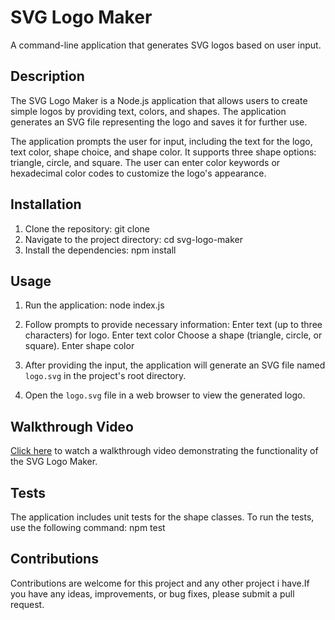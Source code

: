 # SVG Logo Maker

A command-line application that generates SVG logos based on user input.

## Description

The SVG Logo Maker is a Node.js application that allows users to create simple logos by providing text, colors, and shapes. The application generates an SVG file representing the logo and saves it for further use.

The application prompts the user for input, including the text for the logo, text color, shape choice, and shape color. It supports three shape options: triangle, circle, and square. The user can enter color keywords or hexadecimal color codes to customize the logo's appearance.

## Installation

1. Clone the repository:
git clone
2. Navigate to the project directory:
cd svg-logo-maker
3. Install the dependencies:
npm install

## Usage

1. Run the application:
node index.js 

2. Follow prompts to provide necessary information:
 Enter text (up to three characters) for logo.
 Enter text color 
 Choose a shape (triangle, circle, or square).
 Enter shape color

3. After providing the input, the application will generate an SVG file named `logo.svg` in the project's root directory.

4. Open the `logo.svg` file in a web browser to view the generated logo.

## Walkthrough Video

[Click here](https://youtu.be/kCnXmcc3xtQ ) to watch a walkthrough video demonstrating the functionality of the SVG Logo Maker.

## Tests

The application includes unit tests for the shape classes. To run the tests, use the following command: npm test

## Contributions 
Contributions are welcome for this project and any other project i have.If you have any ideas, improvements, or bug fixes, please submit a pull request.

